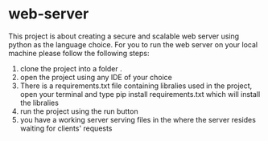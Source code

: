 ﻿# web-server
 This project is about creating a secure and scalable web server using python as the language choice.
 For you to run the web server on your local machine please follow the following steps:
 1. clone the project into a folder .
 2. open the project using any IDE of your choice 
 3. There is a requirements.txt file containing libralies used in the project, open your terminal and type pip install requirements.txt  which will install the libralies
 4. run the project using the run button 
 5. you have a working server serving files in the where the server resides waiting for clients' requests
